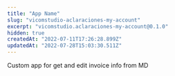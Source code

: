 ```yaml
---
title: "App Name"
slug: "vicomstudio-aclaraciones-my-account"
excerpt: "vicomstudio.aclaraciones-my-account@0.1.0"
hidden: true
createdAt: "2022-07-11T17:26:28.899Z"
updatedAt: "2022-07-28T15:03:30.511Z"
---
```

Custom app for get and edit invoice info from MD